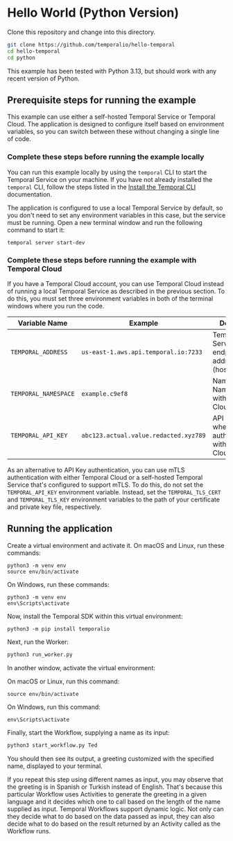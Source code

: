 # Hello World (Python Version)

Clone this repository and change into this directory.

```bash
git clone https://github.com/temporalio/hello-temporal
cd hello-temporal
cd python
```

This example has been tested with Python 3.13, but should work
with any recent version of Python.

## Prerequisite steps for running the example

This example can use either a self-hosted Temporal Service or
Temporal Cloud. The application is designed to configure itself
based on environment variables, so you can switch between these
without changing a single line of code. 

### Complete these steps before running the example locally

You can run this example locally by using the `temporal` CLI
to start the Temporal Service on your machine. If you have not
already installed the `temporal` CLI, follow the steps listed in
the [Install the Temporal CLI](https://docs.temporal.io/cli#install)
documentation.

The application is configured to use a local Temporal Service by 
default, so you don't need to set any environment variables in
this case, but the service must be running. Open a new terminal 
window and run the following command to start it:

```
temporal server start-dev
```

### Complete these steps before running the example with Temporal Cloud

If you have a Temporal Cloud account, you can use Temporal Cloud
instead of running a local Temporal Service as described in the 
previous section. To do this, you must set three environment variables
in both of the terminal windows where you run the code.

| Variable Name          | Example                               | Description
|------------------------|---------------------------------------|-------------------
| `TEMPORAL_ADDRESS`     | `us-east-1.aws.api.temporal.io:7233`  | Temporal Service endpoint address (hostname:port) 
| `TEMPORAL_NAMESPACE`   | `example.c9ef8`                       | Name of the Namespace within Temporal Cloud
| `TEMPORAL_API_KEY`     | `abc123.actual.value.redacted.xyz789` | API key to use when authenticating with Temporal Cloud


As an alternative to API Key authentication, you can use mTLS authentication
with either Temporal Cloud or a self-hosted Temporal Service that's configured
to support mTLS. To do this, do not set the `TEMPORAL_API_KEY` environment
variable. Instead, set the `TEMPORAL_TLS_CERT` and `TEMPORAL_TLS_KEY`
environment variables to the path of your certificate and private key file,
respectively.


## Running the application

Create a virtual environment and activate it. On macOS and Linux, run 
these commands:

```
python3 -m venv env
source env/bin/activate
```

On Windows, run these commands:

```
python3 -m venv env
env\Scripts\activate
```

Now, install the Temporal SDK within this virtual environment:

```
python3 -m pip install temporalio
```



Next, run the Worker:


```bash
python3 run_worker.py
```


In another window, activate the virtual environment:

On macOS or Linux, run this command:

```
source env/bin/activate
```

On Windows, run this command:

```
env\Scripts\activate
```

Finally, start the Workflow, supplying a name as its input:

```bash
python3 start_workflow.py Ted
```

You should then see its output, a greeting customized with the
specified name, displayed to your terminal. 

If you repeat this step using different names as input, you may
observe that the greeting is in Spanish or Turkish instead of
English. That's because this particular Workflow uses Activities
to generate the greeting in a given language and it decides which
one to call based on the length of the name supplied as input.
Temporal Workflows support dynamic logic. Not only can they decide
what to do based on the data passed as input, they can also decide
what to do based on the result returned by an Activity called as
the Workflow runs.
